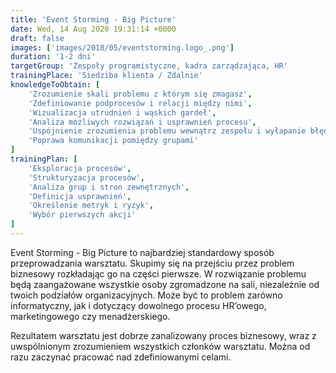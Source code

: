 ```yaml
---
title: 'Event Storming - Big Picture'
date: Wed, 14 Aug 2020 19:31:14 +0000
draft: false
images: ['images/2018/05/eventstorming.logo_.png']
duration: '1-2 dni'
targetGroup: 'Zespoły programistyczne, kadra zarządzająca, HR'
trainingPlace: 'Siedziba klienta / Zdalnie'
knowledgeToObtain: [
    'Zrozumienie skali problemu z którym się zmagasz', 
    'Zdefiniowanie podprocesów i relacji między nimi', 
    'Wizualizacja utrudnień i wąskich gardeł', 
    'Analiza możliwych rozwiązań i usprawnień procesu', 
    'Uspójnienie zrozumienia problemu wewnątrz zespołu i wyłapanie błędów', 
    'Poprawa komunikacji pomiędzy grupami'
]
trainingPlan: [
    'Eksploracja procesów', 
    'Strukturyzacja procesów', 
    'Analiza grup i stron zewnętrznych', 
    'Definicja usprawnień', 
    'Określenie metryk i ryzyk', 
    'Wybór pierwszych akcji'
]
---
```

Event Storming  - Big Picture to najbardziej standardowy sposób przeprowadzania warsztatu. Skupimy się na przejściu przez problem biznesowy rozkładając go na części pierwsze. W rozwiązanie problemu będą zaangażowane wszystkie osoby zgromadzone na sali, niezależnie od twoich podziałów organizacyjnych. Może być to problem zarówno informatyczny, jak i dotyczący dowolnego procesu HR’owego, marketingowego czy menadżerskiego.

Rezultatem warsztatu jest dobrze zanalizowany proces biznesowy, wraz z uwspólnionym zrozumieniem wszystkich członków warsztatu. Można od razu zaczynać pracować nad zdefiniowanymi celami. 